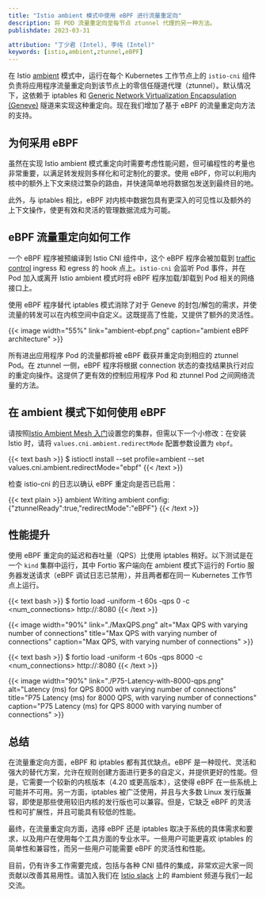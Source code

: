 ```yaml
---
title: "Istio ambient 模式中使用 eBPF 进行流量重定向"
description: 将 POD 流量重定向至每节点 ztunnel 代理的另一种方法。
publishdate: 2023-03-31

attribution: "丁少君 (Intel), 李纯 (Intel)"
keywords: [istio,ambient,ztunnel,eBPF]
---
```


在 Istio [ambient](/zh/blog/2022/introducing-ambient-mesh/) 模式中，运行在每个 Kubernetes 工作节点上的 `istio-cni` 组件负责将应用程序流量重定向到该节点上的零信任隧道代理（ztunnel）。默认情况下，这依赖于 iptables 和 [Generic Network Virtualization Encapsulation (Geneve)](https://www.rfc-editor.org/rfc/rfc8926.html) 隧道来实现这种重定向。现在我们增加了基于 eBPF 的流量重定向方法的支持。

## 为何采用 eBPF

虽然在实现 Istio ambient 模式重定向时需要考虑性能问题，但可编程性的考量也非常重要，以满足转发规则多样化和可定制化的要求。使用 eBPF，你可以利用内核中的额外上下文来绕过繁杂的路由，并快速简单地将数据包发送到最终目的地。

此外，与 iptables 相比，eBPF 对内核中数据包具有更深入的可见性以及额外的上下文操作，使更有效和灵活的管理数据流成为可能。

## eBPF 流量重定向如何工作

一个 eBPF 程序被预编译到 Istio CNI 组件中，这个 eBPF 程序会被加载到  [traffic control](https://man7.org/linux/man-pages/man8/tc-bpf.8.html) ingress 和 egress 的 hook 点上。`istio-cni` 会监听 Pod 事件，并在 Pod 加入或离开 Istio ambient 模式时将 eBPF 程序加载/卸载到 Pod 相关的网络接口上。

使用 eBPF 程序替代 iptables 模式消除了对于 Geneve 的封包/解包的需求，并使流量的转发可以在内核空间中自定义。这既提高了性能，又提供了额外的灵活性。

{{< image width="55%"
    link="ambient-ebpf.png"
    caption="ambient eBPF architecture"
    >}}

所有进出应用程序 Pod 的流量都将被 eBPF 截获并重定向到相应的 ztunnel Pod。在 ztunnel 一侧，eBPF 程序将根据 connection 状态的查找结果执行对应的重定向操作。这提供了更有效的控制应用程序 Pod 和 ztunnel Pod 之间网络流量的方法。

## 在 ambient 模式下如何使用 eBPF

请按照[Istio Ambient Mesh 入门](/zh/blog/2022/get-started-ambient/)设置您的集群，但需以下一个小修改：在安装 Istio 时，请将 `values.cni.ambient.redirectMode` 配置参数设置为 `ebpf`。

{{< text bash >}}
$ istioctl install --set profile=ambient --set values.cni.ambient.redirectMode="ebpf"
{{< /text >}}

检查 istio-cni 的日志以确认 eBPF 重定向是否已启用：

{{< text plain >}}
ambient Writing ambient config: {"ztunnelReady":true,"redirectMode":"eBPF"}
{{< /text >}}

## 性能提升

使用 eBPF 重定向的延迟和吞吐量（QPS）比使用 iptables 稍好。以下测试是在一个 `kind` 集群中运行，其中 Fortio 客户端向在 ambient 模式下运行的 Fortio 服务器发送请求（eBPF 调试日志已禁用），并且两者都在同一 Kubernetes 工作节点上运行。

{{< text bash >}}
$ fortio load -uniform -t 60s -qps 0 -c <num_connections> http://<fortio-svc-name>:8080
{{< /text >}}

{{< image width="90%" link="./MaxQPS.png" alt="Max QPS with varying number of connections" title="Max QPS with varying number of connections" caption="Max QPS, with varying number of connections" >}}

{{< text bash >}}
$ fortio load -uniform -t 60s -qps 8000 -c <num_connections> http://<fortio-svc-name>:8080
{{< /text >}}

{{< image width="90%" link="./P75-Latency-with-8000-qps.png" alt="Latency (ms) for QPS 8000 with varying number of connections" title="P75 Latency (ms) for 8000 QPS, with varying number of connections" caption="P75 Latency (ms) for QPS 8000 with varying number of connections" >}}

## 总结

在流量重定向方面，eBPF 和 iptables 都有其优缺点。eBPF 是一种现代、灵活和强大的替代方案，允许在规则创建方面进行更多的自定义，并提供更好的性能。但是，它需要一个较新的内核版本（4.20 或更高版本），这使得 eBPF 在一些系统上可能并不可用。另一方面，iptables 被广泛使用，并且与大多数 Linux 发行版兼容，即使是那些使用较旧内核的发行版也可以兼容。但是，它缺乏 eBPF 的灵活性和可扩展性，并且可能具有较低的性能。

最终，在流量重定向方面，选择 eBPF 还是 iptables 取决于系统的具体需求和要求，以及用户在使用每个工具方面的专业水平。一些用户可能更喜欢 iptables 的简单性和兼容性，而另一些用户可能需要 eBPF 的灵活性和性能。

目前，仍有许多工作需要完成，包括与各种 CNI 插件的集成，非常欢迎大家一同贡献以改善其易用性。请加入我们在 [Istio slack](https://slack.istio.io/) 上的 #ambient 频道与我们一起交流。
